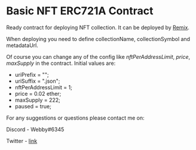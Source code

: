 # Basic NFT ERC721A Contract

Ready contract for deploying NFT collection.
It can be deployed by [Remix](https://remix.ethereum.org/).

When deploying you need to define collectionName, collectionSymbol and metadataUrl. 

Of course you can change any of the config like *nftPerAddressLimit*, *price*, *maxSupply* in the contract.
Initial values are:

- uriPrefix = "";
- uriSuffix = ".json";
- nftPerAddressLimit = 1;
- price = 0.02 ether;
- maxSupply = 222;
- paused = true;

For any suggestions or questions please contact me on:

Discord - Webby#6345

Twitter - [link](https://twitter.com/nft_webby)
